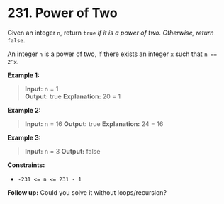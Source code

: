 # 231. Power of Two

Given an integer `n`, return `true` _if it is a power of two. Otherwise, return_ `false`.

An integer `n` is a power of two, if there exists an integer `x` such that `n == 2^x`.


**Example 1:**

>**Input:** n = 1  
>**Output:** true
>**Explanation:** 20 = 1

**Example 2:**

>**Input:** n = 16
>**Output:** true
>**Explanation:** 24 = 16

**Example 3:**

>**Input:** n = 3
>**Output:** false


**Constraints:**

- `-231 <= n <= 231 - 1`


**Follow up:** Could you solve it without loops/recursion?